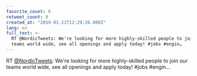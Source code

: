 ```yaml
---
favorite_count: 0
retweet_count: 0
created_at: "2019-01-21T12:29:26.000Z"
lang: en
full_text: >-
  RT @NordicTweets: We're looking for more highly-skilled people to join our
  teams world wide, see all openings and apply today! #jobs #engin…
---
```


RT [@NordicTweets](https://twitter.com/NordicTweets): We're looking for more
highly-skilled people to join our teams world wide, see all openings and apply
today! #jobs #engin…
